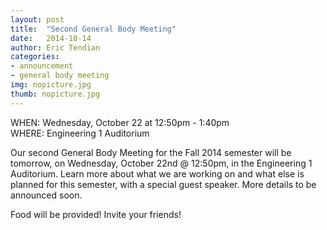 ```yaml
---
layout: post
title:  "Second General Body Meeting"
date:   2014-10-14
author: Eric Tendian
categories: 
- announcement
- general body meeting
img: nopicture.jpg
thumb: nopicture.jpg
---
```


WHEN: Wednesday, October 22 at 12:50pm - 1:40pm<br>
WHERE: Engineering 1 Auditorium

Our second General Body Meeting for the Fall 2014 semester will be tomorrow, on Wednesday, October 22nd @ 12:50pm, in the Engineering 1 Auditorium. Learn more about what we are working on and what else is planned for this semester, with a special guest speaker. More details to be announced soon.

Food will be provided! Invite your friends!
